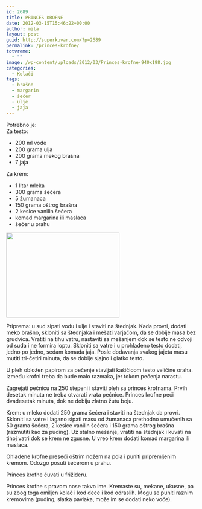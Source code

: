 ```yaml
---
id: 2689
title: PRINCES KROFNE
date: 2012-03-15T15:46:22+00:00
author: mila
layout: post
guid: http://superkuvar.com/?p=2689
permalink: /princes-krofne/
totvreme:
  - ""
image: /wp-content/uploads/2012/03/Princes-krofne-940x198.jpg
categories:
  - Kolači
tags:
  - brašno
  - margarin
  - šećer
  - ulje
  - jaja
---
```

Potrebno je:  
Za testo:

  * 200 ml vode
  * 200 grama ulja
  * 200 grama mekog brašna
  * 7 jaja

Za krem:

  * 1 litar mleka
  * 300 grama šećera
  * 5 žumanaca
  * 150 grama oštrog brašna
  * 2 kesice vanilin šećera
  * komad margarina ili maslaca
  * šećer u prahu

<img class="alignnone size-medium wp-image-2690" title="Princes krofne" src="//superkuvar.com/wp-content/uploads/2012/03/Princes-krofne-300x225.jpg" alt="" width="300" height="225" /> 

Priprema: u sud sipati vodu i ulje i staviti na štednjak. Kada provri, dodati meko brašno, skloniti sa štednjaka i mešati varjačom, da se dobije masa bez grudvica. Vratiti na tihu vatru, nastaviti sa mešanjem dok se testo ne odvoji od suda i ne formira loptu. Skloniti sa vatre i u prohlađeno testo dodati, jedno po jedno, sedam komada jaja. Posle dodavanja svakog jajeta masu mutiti tri-četiri minuta, da se dobije sjajno i glatko testo.

U pleh obložen papirom za pečenje stavljati kašičicom testo veličine oraha. Između krofni treba da bude malo razmaka, jer tokom pečenja narastu.

Zagrejati pećnicu na 250 stepeni i staviti pleh sa princes krofnama. Prvih desetak minuta ne treba otvarati vrata pećnice. Princes krofne peći dvadesetak minuta, dok ne dobiju zlatno žutu boju.

Krem: u mleko dodati 250 grama šećera i staviti na štednjak da provri. Skloniti sa vatre i lagano sipati masu od žumanaca prethodno umućenih sa 50 grama šećera, 2 kesice vanilin šećera i 150 grama oštrog brašna (razmutiti kao za puding). Uz stalno mešanje, vratiti na štednjak i kuvati na tihoj vatri dok se krem ne zgusne. U vreo krem dodati komad margarina ili maslaca.

Ohlađene krofne preseći oštrim nožem na pola i puniti pripremljenim kremom. Odozgo posuti šećerom u prahu.

Princes krofne čuvati u frižideru.

Princes krofne s pravom nose takvo ime. Kremaste su, mekane, ukusne, pa su zbog toga omiljen kolač i kod dece i kod odraslih. Mogu se puniti raznim kremovima (puding, slatka pavlaka, može im se dodati neko voće).